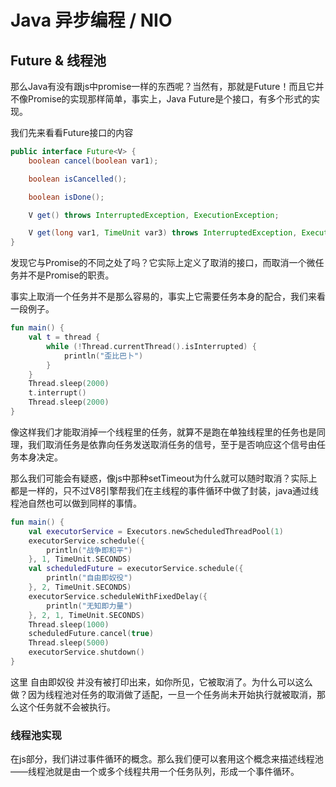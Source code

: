 # Java 异步编程 / NIO

## Future & 线程池

那么Java有没有跟js中promise一样的东西呢？当然有，那就是Future！而且它并不像Promise的实现那样简单，事实上，Java Future是个接口，有多个形式的实现。

我们先来看看Future接口的内容

~~~java
public interface Future<V> {
    boolean cancel(boolean var1);

    boolean isCancelled();

    boolean isDone();

    V get() throws InterruptedException, ExecutionException;

    V get(long var1, TimeUnit var3) throws InterruptedException, ExecutionException, TimeoutException;
}
~~~

发现它与Promise的不同之处了吗？它实际上定义了取消的接口，而取消一个微任务并不是Promise的职责。

事实上取消一个任务并不是那么容易的，事实上它需要任务本身的配合，我们来看一段例子。

~~~kotlin
fun main() {
    val t = thread {
        while (!Thread.currentThread().isInterrupted) {
            println("歪比巴卜")
        }
    }
    Thread.sleep(2000)
    t.interrupt()
    Thread.sleep(2000)
}
~~~

像这样我们才能取消掉一个线程里的任务，就算不是跑在单独线程里的任务也是同理，我们取消任务是依靠向任务发送取消任务的信号，至于是否响应这个信号由任务本身决定。

那么我们可能会有疑惑，像js中那种setTimeout为什么就可以随时取消？实际上都是一样的，只不过V8引擎帮我们在主线程的事件循环中做了封装，java通过线程池自然也可以做到同样的事情。

~~~kotlin
fun main() {
    val executorService = Executors.newScheduledThreadPool(1)
    executorService.schedule({
        println("战争即和平")
    }, 1, TimeUnit.SECONDS)
    val scheduledFuture = executorService.schedule({
        println("自由即奴役")
    }, 2, TimeUnit.SECONDS)
    executorService.scheduleWithFixedDelay({
        println("无知即力量")
    }, 2, 1, TimeUnit.SECONDS)
    Thread.sleep(1000)
    scheduledFuture.cancel(true)
    Thread.sleep(5000)
    executorService.shutdown()
}
~~~

这里 自由即奴役 并没有被打印出来，如你所见，它被取消了。为什么可以这么做？因为线程池对任务的取消做了适配，一旦一个任务尚未开始执行就被取消，那么这个任务就不会被执行。

### 线程池实现

在js部分，我们讲过事件循环的概念。那么我们便可以套用这个概念来描述线程池——线程池就是由一个或多个线程共用一个任务队列，形成一个事件循环。

